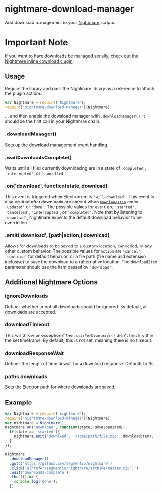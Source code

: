 nightmare-download-manager
======================

Add download management to your [Nightmare](http://github.com/segmentio/nightmare) scripts.

# Important Note
If you want to have downloads be managed serially, check out the [Nightmare inline download plugin](https://github.com/rosshinkley/nightmare-inline-download).

## Usage
Require the library and pass the Nightmare library as a reference to attach the plugin actions:

```js
var Nightmare = require('Nightmare');
require('nightmare-download-manager')(Nightmare);
```
... and then enable the download manager with `.downloadManager()`.  It should be the first call in your Nightmare chain.

### .downloadManager()
Sets up the download management event handling.

### .waitDownloadsComplete()
Waits until all files currently downloading are in a state of `'completed'`, `'interrupted'`, or `'cancelled'`.

### .on('download', function(state, download) 
This event is triggered when Electron emits `'will-download'`.  This event is also emitted after downloads are started when [`DownloadItem`](https://github.com/atom/electron/blob/master/docs/api/download-item.md) emits `'updated'` or `'done'`.   The possible values for `event` are `'started'`, `'cancelled'`, `'interrupted'`, or `'completed'`.  Note that by listening to `'download'`, Nightmare expects the default download behavior to be overridden. 

### .emit('download', [path|action,] download)
Allows for downloads to be saved to a custom location, cancelled, or any other custom behavior.  The possible values for `action` are `'cancel'`, `'continue'` for default behavior, or a file path (file name and extension inclusive) to save the download to an alternative location. The `downloadItem` parameter should use the item passed by `'download'`.

## Additional Nightmare Options

### ignoreDownloads
Defines whether or not all downloads should be ignored.  By default, all downloads are accepted.

### downloadTimeout
This will throw an exception if the `.waitForDownloads()` didn't finish within the set timeframe.  By default, this is not set, meaning there is no timeout.

### downloadResponseWait
Defines the length of time to wait for a download response.  Defaults to 3s.

### paths.downloads
Sets the Electron path for where downloads are saved.

## Example

```javascript
var Nightmare = require('nightmare');
require('nightmare-download-manager')(Nightmare);
var nightmare = Nightmare();
nightmare.on('download', function(state, downloadItem){
  if(state == 'started'){
    nightmare.emit('download', '/some/path/file.zip', downloadItem);
  }
});

nightmare
  .downloadManager()
  .goto('https://github.com/segmentio/nightmare')
  .click('a[href="/segmentio/nightmare/archive/master.zip"]')
  .wait('downloads-complete')
  .then(() => {
    console.log('done');
  })
```
